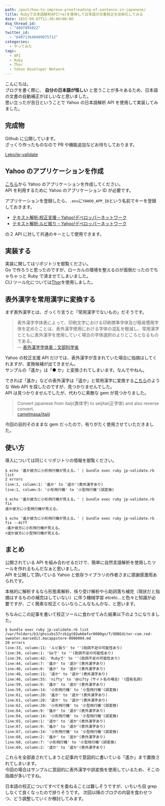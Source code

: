 ```yaml
---
path: /post/how-to-improve-proofreading-of-sentence-in-japanese/
title: Rubyで日本語解析API(+α)を使用して日本語の文書校正を効率化してみる
date: 2015-09-07T11:30:08+00:00
dsq_thread_id:
  - "4097895022"
twitter_id:
  - "640713640409075712"
categories:
  - やってみた
tags:
  - API
  - Ruby
  - Thor
  - Yahoo Developer Network
---
```


こんにちは。  
ブログを書く際に、 **自分の日本語が怪しい** と思うことが多々あるため、日本語の文書の自動補正がほしいなと思いました。  
思い立ったが吉日ということで Yahoo の日本語解析 API を使用して実装してみました。

<!--more-->

## 完成物

Github に公開しています。  
ざっくり作ったものなので PR や機能追加などお待ちしております。

[Leko/jp-validate](https://github.com/Leko/jp-validate)

## Yahoo のアプリケーションを作成

[こちら](https://e.developer.yahoo.co.jp/register)から Yahoo のアプリケーションを作成してください。  
API を利用するために Yahoo のアプリケーション ID が必要です。

アプリケーションを登録したら、`.env`に`YAHOO_APP_ID`という名前でキーを登録しておきます。

- [テキスト解析:校正支援 – Yahoo!デベロッパーネットワーク](http://developer.yahoo.co.jp/webapi/jlp/kousei/v1/kousei.html)
- [テキスト解析:ルビ振り – Yahoo!デベロッパーネットワーク](http://developer.yahoo.co.jp/webapi/jlp/furigana/v1/furigana.html)

の２ API に対して共通のキーとして使用できます。

## 実装する

実装に関してはリポジトリを御覧ください。  
Go で作ろうと思ったのですが、ローカルの環境を整えるのが面倒だったのでちゃちゃっと Ruby で済ませてしまいました。  
CLI ツール化については[Thor](http://whatisthor.com/)を使用しました。

## 表外漢字を常用漢字に変換する

まず表外漢字とは、ざっくり言うと「常用漢字でないもの」だそうです。

> 表外漢字字体表によって、印刷文字における印刷標準字体及び簡易慣用字体を定めたことは、表外漢字使用における字体の混乱を軽減し、常用漢字とともに表外漢字を使用していく場合の字体選択のよりどころとなるものである。  
> &mdash; [表外漢字字体表：文部科学省](http://www.mext.go.jp/b_menu/shingi/old_bunka/kokugo_index/toushin/1325296.htm)

Yahoo の校正支援 API だけでは、表外漢字が含まれていた場合に指摘はしてくれますが、変換候補が出てきません。  
サンプルの「遙か」は「● か」と変換されてしまいます。なんでやねん。

できれば「遙か」などの表外漢字は「遥か」と常用漢字に変換する[こちら](http://homepage3.nifty.com/jgrammar/ja/tools/tradkan0.htm)のような Web API を探したのですが、見つかりませんでした。  
API は見つかりませんでしたが、代わりに素敵な gem が見つかりました。

> Convert japanese from itaiji(異体字) to seijitai(正字体) and also reverse convert.  
> [camelmasa/itaiji](https://github.com/camelmasa/itaiji)

今回の目的そのままな gem だったので、有りがたく使用させていただきました。

## 使い方

導入については同じくリポジトリの情報を御覧ください。

```
$ echo '遙か彼方に小形飛行機が見える。' | bundle exec ruby jp-validate.rb list
2 errors
line:1, column:1: '遙か' to '遥か'(表外漢字あり)
line:1, column:5: '小形飛行機' to '小型飛行機'(誤変換)

$ echo '遙か彼方に小形飛行機が見える。' | bundle exec ruby jp-validate.rb fix
遥か彼方に小型飛行機が見える。

$ echo '遙か彼方に小形飛行機が見える。' | bundle exec ruby jp-validate.rb fix --diff
-遙か彼方に小形飛行機が見える。
+遥か彼方に小型飛行機が見える。
```

## まとめ

公開されている API を組み合わせるだけで、簡単に自然言語解析を使用したツールを作れるもんだなぁと思いました。  
API を公開して頂いている Yahoo と依存ライブラリの作者さまに感謝感激雨あられです。

本格的に解析するなら形態素解析、係り受け解析やら助詞落ち補完（現状だと指摘はするものの補完はしていない）に伴う機械学習 etcetc…と色々と知識が必要ですが、ごく簡素な校正くらいならこんなもんかな、と思います。

ちなみにこの記事を書いて校正ツールに食わせてみた結果以下のようになりました。

```
$ bundle exec ruby jp-validate.rb list /var/folders/b3/ghssxbs57rzb1gt02wk6mfxr0000gn/T/ODBEditor-com.red-sweater.marsedit.macappstore-0000004.md
20 errors
line:33, column:11: 'ルビ振り' to ''(助詞不足の可能性あり)
line:39, column:1: 'Goで' to ''(助詞不足の可能性あり)
line:39, column:42: 'Rubyで' to ''(助詞不足の可能性あり)
line:44, column:7: '遙か' to '遥か'(表外漢字あり)
line:46, column:6: '遙か' to '遥か'(表外漢字あり)
line:46, column:11: '遥か' to '遥か'(表外漢字あり)
line:46, column:55: 'nifty' to '@nifty（サイト名の場合）'(固有名詞)
line:59, column:9: '遙か' to '遥か'(表外漢字あり)
line:59, column:14: '小形飛行機' to '小型飛行機'(誤変換)
line:61, column:20: '遙か' to '遥か'(表外漢字あり)
line:61, column:28: '遥か' to '遥か'(表外漢字あり)
line:62, column:20: '小形飛行機' to '小型飛行機'(誤変換)
line:64, column:9: '遙か' to '遥か'(表外漢字あり)
line:64, column:14: '小形飛行機' to '小型飛行機'(誤変換)
line:65, column:1: '遥か' to '遥か'(表外漢字あり)
line:67, column:9: '遙か' to '遥か'(表外漢字あり)
line:67, column:14: '小形飛行機' to '小型飛行機'(誤変換)
line:68, column:2: '遙か' to '遥か'(表外漢字あり)
line:68, column:7: '小形飛行機' to '小型飛行機'(誤変換)
line:69, column:2: '遥か' to '遥か'(表外漢字あり)
```

これらを全部直されてしまうと記事内で意図的に書いている「遙か」まで置換されてしまいます。  
今回の場合はサンプルに意図的に表外漢字や誤変換を使用しているため、そこの指摘が多いですね。

日本語の校正についてすべてを委ねることは難しそうですが、いちいち目 grep しなくて良くなったので捗りそうです。 次回以降のブログの内容を食わせつつ、どう調整していくか検討してみます。
